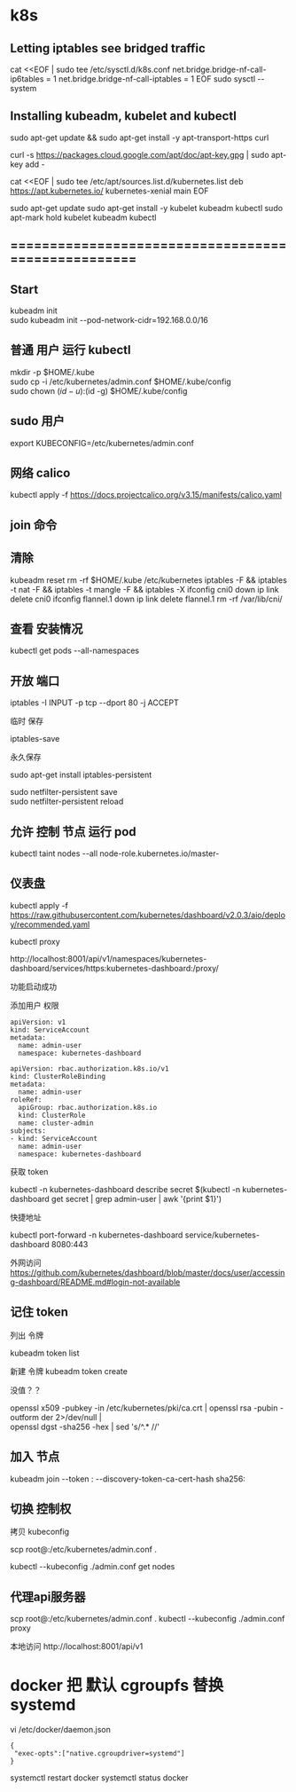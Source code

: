 # k8s

## Letting iptables see bridged traffic

cat <<EOF | sudo tee /etc/sysctl.d/k8s.conf
net.bridge.bridge-nf-call-ip6tables = 1
net.bridge.bridge-nf-call-iptables = 1
EOF
sudo sysctl --system


## Installing kubeadm, kubelet and kubectl 

sudo apt-get update && sudo apt-get install -y apt-transport-https curl

curl -s https://packages.cloud.google.com/apt/doc/apt-key.gpg | sudo apt-key add -

cat <<EOF | sudo tee /etc/apt/sources.list.d/kubernetes.list
deb https://apt.kubernetes.io/ kubernetes-xenial main
EOF

sudo apt-get update
sudo apt-get install -y kubelet kubeadm kubectl
sudo apt-mark hold kubelet kubeadm kubectl



## ===================================================

## Start
kubeadm init  
sudo kubeadm init --pod-network-cidr=192.168.0.0/16
## 普通 用户 运行 kubectl
  mkdir -p $HOME/.kube  
  sudo cp -i /etc/kubernetes/admin.conf $HOME/.kube/config  
  sudo chown $(id -u):$(id -g) $HOME/.kube/config  
 
##  sudo 用户
export KUBECONFIG=/etc/kubernetes/admin.conf
 

##   网络 calico
kubectl apply -f https://docs.projectcalico.org/v3.15/manifests/calico.yaml

##  join 命令 


## 清除


kubeadm reset
rm -rf $HOME/.kube /etc/kubernetes
iptables -F && iptables -t nat -F && iptables -t mangle -F && iptables -X
ifconfig cni0 down
ip link delete cni0
ifconfig flannel.1 down
ip link delete flannel.1
rm -rf /var/lib/cni/

##  查看 安装情况


kubectl get pods --all-namespaces




## 开放 端口

iptables -I INPUT -p tcp --dport 80 -j ACCEPT

临时 保存 

iptables-save

永久保存

sudo apt-get install iptables-persistent


sudo netfilter-persistent save  
sudo netfilter-persistent reload



## 允许 控制 节点 运行 pod
kubectl taint nodes --all node-role.kubernetes.io/master-


## 仪表盘

kubectl apply -f https://raw.githubusercontent.com/kubernetes/dashboard/v2.0.3/aio/deploy/recommended.yaml

kubectl proxy

http://localhost:8001/api/v1/namespaces/kubernetes-dashboard/services/https:kubernetes-dashboard:/proxy/

功能启动成功

添加用户 权限
```
apiVersion: v1
kind: ServiceAccount
metadata:
  name: admin-user
  namespace: kubernetes-dashboard

apiVersion: rbac.authorization.k8s.io/v1
kind: ClusterRoleBinding
metadata:
  name: admin-user
roleRef:
  apiGroup: rbac.authorization.k8s.io
  kind: ClusterRole
  name: cluster-admin
subjects:
- kind: ServiceAccount
  name: admin-user
  namespace: kubernetes-dashboard
```

获取 token

kubectl -n kubernetes-dashboard describe secret $(kubectl -n kubernetes-dashboard get secret | grep admin-user | awk '{print $1}')



快捷地址

kubectl port-forward -n kubernetes-dashboard service/kubernetes-dashboard 8080:443

外网访问 
https://github.com/kubernetes/dashboard/blob/master/docs/user/accessing-dashboard/README.md#login-not-available

## 记住 token

列出 令牌

kubeadm token list

新建 令牌
kubeadm token create

没值？？

openssl x509 -pubkey -in /etc/kubernetes/pki/ca.crt | openssl rsa -pubin -outform der 2>/dev/null | \
   openssl dgst -sha256 -hex | sed 's/^.* //'




## 加入 节点 

kubeadm join --token <token> <control-plane-host>:<control-plane-port> --discovery-token-ca-cert-hash sha256:<hash>



## 切换 控制权

拷贝 kubeconfig


scp root@<control-plane-host>:/etc/kubernetes/admin.conf .

kubectl --kubeconfig ./admin.conf get nodes

## 代理api服务器

scp root@<control-plane-host>:/etc/kubernetes/admin.conf .
kubectl --kubeconfig ./admin.conf proxy

 本地访问
http://localhost:8001/api/v1






# docker 把 默认 cgroupfs 替换 systemd

vi /etc/docker/daemon.json

```
{
 "exec-opts":["native.cgroupdriver=systemd"]
}
```


systemctl restart docker
systemctl status docker


